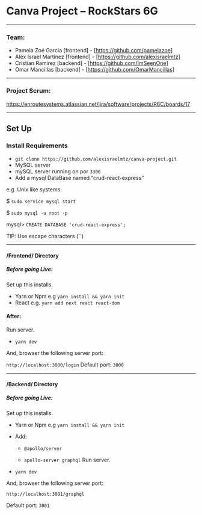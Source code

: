 # Canva Project – RockStars 6G 

---
### Team:
- Pamela Zoé Garcia [frontend] - [https://github.com/pamelazoe]
- Alex Israel Martinez [frontend] - [https://github.com/alexisraelmtz]
- Cristian Ramirez [backend] - [https://github.com/ImSeenOne]
- Omar Mancillas [backend] - [https://github.com/OmarMancillas]
---

### Project Scrum:

https://enroutesystems.atlassian.net/jira/software/projects/R6C/boards/17

---

## Set Up

### Install Requirements
- `git clone https://github.com/alexisraelmtz/canva-project.git`
- MySQL server
- mySQL server running on por `3306`
- Add a mysql DataBase named “crud-react-express”

e.g. Unix like systems:

  $ `sudo service mysql start`
  
  $ `sudo mysql -u root -p`
  
  mysql> `CREATE DATABASE 'crud-react-express';`
  
  TIP: Use escape characters (``)

----

#### /Frontend/ Directory
##### Before going Live:
Set up this installs.
- Yarn or Npm e.g `yarn install && yarn init`
- React e.g. `yarn add next react react-dom`

#### After:
Run server.
- `yarn dev`

And, browser the following server port:

  `http://localhost:3000/login`
Default port: `3000`

----

#### /Backend/ Directory
##### Before going Live:
Set up this installs.
- Yarn or Npm e.g `yarn install && yarn init`
- Add:
  
  * `@apollo/server`
  
  * `apollo-server graphql`
Run server.
- `yarn dev`

And, browser the following server port: 

  `http://localhost:3001/graphql`
  
Default port: `3001`
